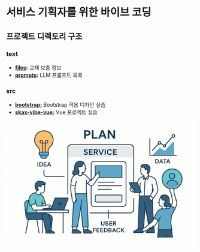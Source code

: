 # 서비스 기획자를 위한 바이브 코딩

## 프로젝트 디렉토리 구조

### text
- **[files](./text/files/):** 교재 보충 정보
- **[prompts](./text/prompts/):** LLM 프롬프트 목록

### src
- **[bootstrap:](./src/bootstrap/)** Bootstrap 적용 디자인 실습
- **[skax-vibe-vue:](/src/skax-vibe-vue/)** Vue 프로젝트 실습

![서비스 기획자를 위한 vibe coding](./img/intro.png)
